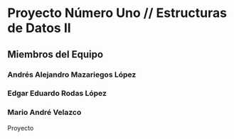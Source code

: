 # Proyecto Número Uno // Estructuras de Datos II
## Miembros del Equipo
### Andrés Alejandro Mazariegos López
### Edgar Eduardo Rodas López
### Mario André Velazco 
Proyecto 
